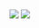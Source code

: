 <div>
  <img align="center" src="https://github-readme-stats.vercel.app/api?username=lxnelyclxud&hide=stars,issues&card_width=400&hide_title=true&custom_title=Stats&count_private=true&show_icons=true&hide_border=true&bg_color=00000000&text_color=fce7f3&title_color=ec4899&icon_color=ec4899" />
  <img align="center" src="https://github-readme-stats.vercel.app/api/top-langs/?username=lxnelyclxud&langs_count=10&layout=compact&card_width=300&hide_title=true&hide_border=true&custom_title=Languages&bg_color=00000000&text_color=fce7f3&title_color=ec4899" />
</div>
<!--
**lxnelyclxud/lxnelyclxud** is a ✨ _special_ ✨ repository because its `README.md` (this file) appears on your GitHub profile.

Here are some ideas to get you started:

- 🔭 I’m currently working on ...
- 🌱 I’m currently learning ...
- 👯 I’m looking to collaborate on ...
- 🤔 I’m looking for help with ...
- 💬 Ask me about ...
- 📫 How to reach me: ...
- 😄 Pronouns: ...
- ⚡ Fun fact: ...
-->
